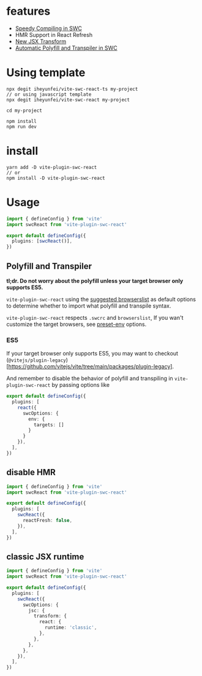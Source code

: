 # features

- [Speedy Compiling in SWC](https://swc.rs/docs/configuring-swc)
- HMR Support in React Refresh
- [New JSX Transform](https://reactjs.org/blog/2020/09/22/introducing-the-new-jsx-transform.html)
- [Automatic Polyfill and Transpiler in SWC](https://swc.rs/docs/preset-env)

# Using template

```
npx degit iheyunfei/vite-swc-react-ts my-project
// or using javascript template
npx degit iheyunfei/vite-swc-react my-project

cd my-project

npm install
npm run dev
```

# install

```
yarn add -D vite-plugin-swc-react
// or
npm install -D vite-plugin-swc-react
```

# Usage

```ts
import { defineConfig } from 'vite'
import swcReact from 'vite-plugin-swc-react'

export default defineConfig({
  plugins: [swcReact()],
})
```

## Polyfill and Transpiler

**tl;dr. Do not worry about the polyfill unless your target browser only supports ES5.**

`vite-plugin-swc-react` using the [suggested browserslist](https://vitejs.dev/guide/build.html#browser-compatibility) as default options to determine whether to import what polyfill and transpile syntax.

`vite-plugin-swc-react` respects `.swcrc` and `browserslist`, If you wan't customize the target browsers, see [preset-env](https://swc.rs/docs/preset-env) options.

### ES5

If your target browser only supports ES5, you may want to checkout  (`@vitejs/plugin-legacy`)[https://github.com/vitejs/vite/tree/main/packages/plugin-legacy].

And remember to disable the behavior of polyfill and transpiling in `vite-plugin-swc-react` by passing options like

```ts
export default defineConfig({
  plugins: [
    react({
      swcOptions: {
        env: {
          targets: []
        }
      }
    }),
  ],
})
```

## disable HMR

```ts
import { defineConfig } from 'vite'
import swcReact from 'vite-plugin-swc-react'

export default defineConfig({
  plugins: [
    swcReact({
      reactFresh: false,
    }),
  ],
})
```

## classic JSX runtime

```ts
import { defineConfig } from 'vite'
import swcReact from 'vite-plugin-swc-react'

export default defineConfig({
  plugins: [
    swcReact({
      swcOptions: {
        jsc: {
          transform: {
            react: {
              runtime: 'classic',
            },
          },
        },
      },
    }),
  ],
})
```
